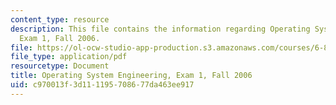 ```yaml
---
content_type: resource
description: This file contains the information regarding Operating System Engineering,
  Exam 1, Fall 2006.
file: https://ol-ocw-studio-app-production.s3.amazonaws.com/courses/6-828-operating-system-engineering-fall-2012/c970013f3d111195708677da463ee917_MIT6_828F12_q06_1_sol.pdf
file_type: application/pdf
resourcetype: Document
title: Operating System Engineering, Exam 1, Fall 2006
uid: c970013f-3d11-1195-7086-77da463ee917
---
```

